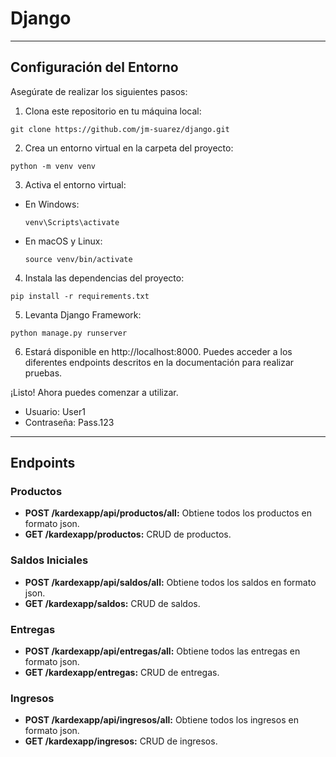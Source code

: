 # Django

---

## Configuración del Entorno

Asegúrate de realizar los siguientes pasos:

1. Clona este repositorio en tu máquina local:

```plaintext
git clone https://github.com/jm-suarez/django.git
```

2. Crea un entorno virtual en la carpeta del proyecto:

```
python -m venv venv
```

3. Activa el entorno virtual:

- En Windows:
  ```
  venv\Scripts\activate
  ```
- En macOS y Linux:
  ```
  source venv/bin/activate
  ```

4. Instala las dependencias del proyecto:

```
pip install -r requirements.txt
```

5. Levanta Django Framework:

```
python manage.py runserver
```

6. Estará disponible en http://localhost:8000. Puedes acceder a los diferentes endpoints descritos en la documentación para realizar pruebas.

¡Listo! Ahora puedes comenzar a utilizar.
 * Usuario: User1 
 * Contraseña: Pass.123
---

## Endpoints

### Productos

- **POST /kardexapp/api/productos/all:** Obtiene todos los productos en formato json.
- **GET /kardexapp/productos:** CRUD de productos.

### Saldos Iniciales

- **POST /kardexapp/api/saldos/all:** Obtiene todos los saldos en formato json.
- **GET /kardexapp/saldos:** CRUD de saldos.

### Entregas

- **POST /kardexapp/api/entregas/all:** Obtiene todos las entregas en formato json.
- **GET /kardexapp/entregas:** CRUD de entregas.

### Ingresos

- **POST /kardexapp/api/ingresos/all:** Obtiene todos los ingresos en formato json.
- **GET /kardexapp/ingresos:** CRUD de ingresos.
